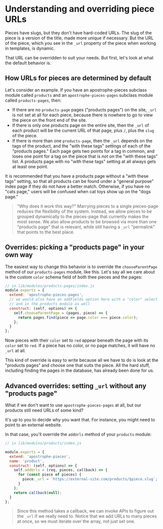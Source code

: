 # Understanding and overriding piece URLs

Pieces have slugs, but they don't have hard-coded URLs. The slug of the piece is a version of the title, made more unique if necessary. But the URL of the piece, which you see in the `_url` property of the piece when working in templates, is dynamic.

That URL can be overridden to suit your needs. But first, let's look at what the default behavior is.

## How URLs for pieces are determined by default

Let's consider an example. If you have an apostrophe-pieces subclass module called `products` and an `apostrophe-pieces-pages` subclass module called `products-pages`, then:

* If there are no `products-page` pages ("products pages") on the site, `_url` is not set at all for each piece, because there is nowhere to go to view the piece on the front end of the site.
* If there is only one products page on the entire site, then the `_url` of each product will be the current URL of that page, plus `/`, plus the `slug` of the piece.
* If there is more than one `products-page`, then the `_url` depends on the tags of the product, and the "with these tags" settings of each of the "products pages." Each page gets two points for a tag in common, and loses one point for a tag on the piece that is *not* on the "with these tags" list. A products page with no "with these tags" setting at all always gets at least one point.

It is recommended that you have a products page without a "with these tags" setting, so that all products can be found under a "general purpose" index page if they do not have a better match. Otherwise, if you have no "cats page," users will be confused when cat toys show up on the "dogs page."

> "Why does it work this way?" Marrying pieces to a single pieces-page reduces the flexibility of the system. Instead, we allow pieces to be grouped dynamically to the pieces-page that currently makes the most sense. We also allow products to be browsed via more than one "products page" that is relevant, while still having a `_url` "permalink" that points to the best place.

## Overrides: picking a "products page" in your own way

The easiest way to change this behavior is to override the `chooseParentPage` method of our `products-pages` module, like this. Let's say all we care about is the custom `color` schema field of both thee pieces and the pages:

```javascript
// in lib/modules/products-pages/index.js
module.exports = {
  extend: 'apostrophe-pieces-pages',
  // we would also have an addFields option here with a "color" select field,
  // and in the products module as well
  construct: (self, options) => {
    self.chooseParentPage = (pages, piece) => {
      return pages.find(piece => page.color === piece.color);
    };
  }
};
```

Now pieces with their `color` set to `red` appear beneath the page with its `color` set to `red`. If
a piece has no color, or no page matches, it will have no `_url` at all.

This kind of override is easy to write because all we have to do is look at the "products pages" and choose one that suits the piece. All the hard stuff, including finding the pages in the database, has already been done for us.

## Advanced overrides: setting `_url` without any "products page"

What if we don't want to use `apostrophe-pieces-pages` at all, but our products still need URLs
of some kind?

It's up to you to decide why you want that. For instance, you might need to point to an
external website.

In that case, you'll override the `addUrls` method of your `products` module:

```javascript
// in lib/modules/products/index.js

module.exports = {
  extend: 'apostrophe-pieces',
  name: 'product',
  construct: (self, options) => {
    self.addUrls = (req, pieces, callback) => {
      for (const piece of pieces) {
        piece._url = `https://external-site.com/products/$piece.slug`;
      }
    };
    return callback(null);
  }
};
```

> Since this method takes a callback, we can invoke APIs to figure out the `_url` if
we really need to. Notice that we add URLs to many pieces at once, so we must iterate
over the array, not just set one.
